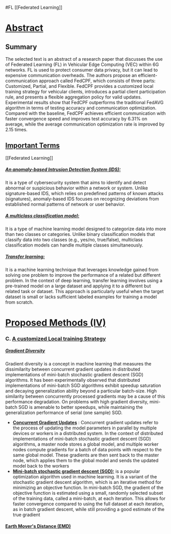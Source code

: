 #FL 
[[Federated Learning]]


# <u>Abstract</u>

## Summary
The selected text is an abstract of a research paper that discusses the use of Federated Learning (FL) in Vehicular Edge Computing (VEC) within 6G networks. FL is used to protect consumer data privacy, but it can lead to expensive communication overheads. The authors propose an efficient-communication approach called FedCPF, which consists of three parts: Customized, Partial, and Flexible. FedCPF provides a customized local training strategy for vehicular clients, introduces a partial client participation rule, and presents a flexible aggregation policy for valid updates. Experimental results show that FedCPF outperforms the traditional FedAVG algorithm in terms of testing accuracy and communication optimization. Compared with the baseline, FedCPF achieves efficient communication with faster convergence speed and improves test accuracy by 6.31% on average, while the average communication optimization rate is improved by 2.15 times.

## <u>Important Terms</u>

[[Federated Learning]]

##### <u>An anomaly-based Intrusion Detection System (IDS):</u>
It is a type of cybersecurity system that aims to identify and detect abnormal or suspicious behavior within a network or system. Unlike signature-based IDS, which relies on predefined patterns of known attacks (signatures), anomaly-based IDS focuses on recognizing deviations from established normal patterns of network or user behavior.

##### <u>A multiclass classification model:</u> 
It is a type of machine learning model designed to categorize data into more than two classes or categories. Unlike binary classification models that classify data into two classes (e.g., yes/no, true/false), multiclass classification models can handle multiple classes simultaneously.

##### <u>Transfer learning:</u>
It is a machine learning technique that leverages knowledge gained from solving one problem to improve the performance of a related but different problem. In the context of deep learning, transfer learning involves using a pre-trained model on a large dataset and applying it to a different but related task or dataset. This approach is particularly useful when the target dataset is small or lacks sufficient labeled examples for training a model from scratch.


# <u>Proposed Methods (IV)</u>


### C. <u>A customized Local training Strategy</u>

##### <u>Gradient Diversity</u>
Gradient diversity is a concept in machine learning that measures the dissimilarity between concurrent gradient updates in distributed implementations of mini-batch stochastic gradient descent (SGD) algorithms. It has been experimentally observed that distributed implementations of mini-batch SGD algorithms exhibit speedup saturation and decaying generalization ability beyond a particular batch-size. High similarity between concurrently processed gradients may be a cause of this performance degradation. On problems with high gradient diversity, mini-batch SGD is amenable to better speedups, while maintaining the generalization performance of serial (one sample) SGD. 
- **<u>Concurrent Gradient Updates</u>** : Concurrent gradient updates refer to the process of updating the model parameters in parallel by multiple devices or workers in a distributed system. In the context of distributed implementations of mini-batch stochastic gradient descent (SGD) algorithms, a master node stores a global model, and multiple worker nodes compute gradients for a batch of data points with respect to the same global model. These gradients are then sent back to the master node, which applies them to the global model and sends the updated model back to the workers
- **<u>Mini-batch stochastic gradient descent (SGD):</u>** is a popular optimization algorithm used in machine learning. It is a variant of the stochastic gradient descent algorithm, which is an iterative method for minimizing an objective function. In mini-batch SGD, the gradient of the objective function is estimated using a small, randomly selected subset of the training data, called a mini-batch, at each iteration. This allows for faster convergence compared to using the full dataset at each iteration, as in batch gradient descent, while still providing a good estimate of the true gradient
#### <u>Earth Mover's Distance (EMD)</u>



